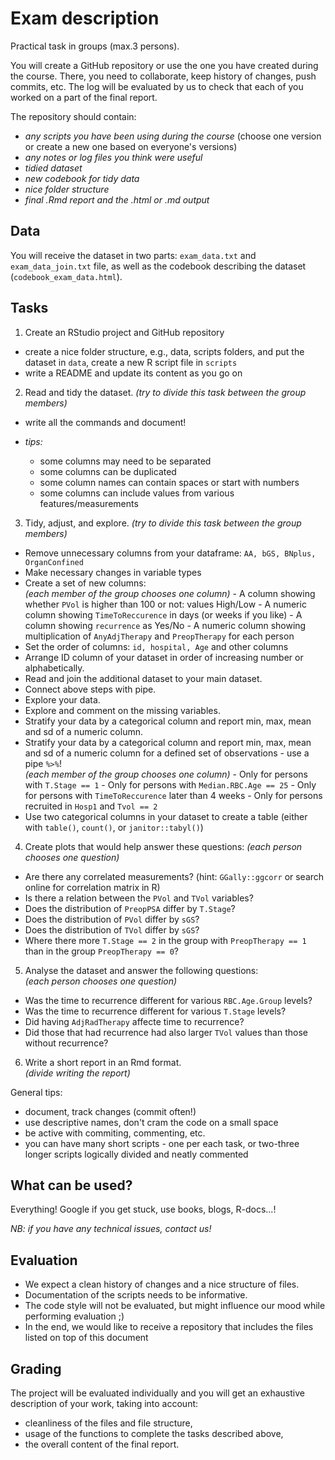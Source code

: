 # Exam description

Practical task in groups (max.3 persons).

You will create a GitHub repository or use the one you have created during the
course. There, you need to collaborate, keep history of changes, push commits,
etc. The log will be evaluated by us to check that each of you worked on a part
of the final report.

The repository should contain:

- _any scripts you have been using during the course_ (choose one version or
create a new one based on everyone's versions)
- _any notes or log files you think were useful_
- _tidied dataset_
- _new codebook for tidy data_
- _nice folder structure_
- _final .Rmd report and the .html or .md output_

## Data

You will receive the dataset in two parts: `exam_data.txt` and
`exam_data_join.txt` file, as well as the codebook describing the dataset
(`codebook_exam_data.html`).

## Tasks

1. Create an RStudio project and GitHub repository

  - create a nice folder structure, e.g., data, scripts folders, and put the
  dataset in `data`, create a new R script file in `scripts`
  - write a README and update its content as you go on

2. Read and tidy the dataset.
_(try to divide this task between the group members)_

  - write all the commands and document!
  - _tips:_
  
      - some columns may need to be separated
      - some columns can be duplicated
      - some column names can contain spaces or start with numbers
      - some columns can include values from various features/measurements

3. Tidy, adjust, and explore.
_(try to divide this task between the group members)_

  - Remove unnecessary columns from your dataframe: `AA, bGS, BNplus, OrganConfined`
  - Make necessary changes in variable types
  - Create a set of new columns:    
_(each member of the group chooses one column)_
        - A column showing whether `PVol` is higher than 100 or not: values High/Low
        - A numeric column showing `TimeToReccurence` in days (or weeks if you like)
        - A column showing `recurrence` as Yes/No
        - A numeric column showing multiplication of `AnyAdjTherapy` and `PreopTherapy` for each person
  - Set the order of columns:  `id, hospital, Age` and other columns
  - Arrange ID column of your dataset in order of increasing number or alphabetically.
  - Read and join the additional dataset to your main dataset.
  - Connect above steps with pipe.
  - Explore your data.
  - Explore and comment on the missing variables.
  - Stratify your data by a categorical column and report min, max, mean and sd of a numeric column.
  - Stratify your data by a categorical column and report min, max, mean and sd of a numeric column for a defined set of observations - use a pipe `%>%`!    
_(each member of the group chooses one column)_
        - Only for persons with `T.Stage == 1`
        - Only for persons with `Median.RBC.Age == 25`
        - Only for persons with `TimeToReccurence` later than 4 weeks
        - Only for persons recruited in `Hosp1` and `Tvol == 2`
  - Use two categorical columns in your dataset to create a table (either with
  `table()`, `count()`, or `janitor::tabyl()`)

4. Create plots that would help answer these questions:
_(each person chooses one question)_

  - Are there any correlated measurements? (hint: `GGally::ggcorr` or search
  online for correlation matrix in R)
  - Is there a relation between the `PVol` and `TVol` variables?
  - Does the distribution of `PreopPSA` differ by `T.Stage`?
  - Does the distribution of `PVol` differ by `sGS`?
  - Does the distribution of `TVol` differ by `sGS`?
  - Where there more `T.Stage == 2` in the group with `PreopTherapy == 1` than in the group `PreopTherapy == 0`?

5. Analyse the dataset and answer the following questions:    
_(each person chooses one question)_

  - Was the time to recurrence different for various `RBC.Age.Group` levels?
  - Was the time to recurrence different for various `T.Stage` levels?
  - Did having `AdjRadTherapy` affecte time to recurrence?
  - Did those that had recurrence had also larger `TVol` values than those without recurrence?

6. Write a short report in an Rmd format.    
_(divide writing the report)_

General tips:

- document, track changes (commit often!)
- use descriptive names, don't cram the code on a small space
- be active with commiting, commenting, etc.
- you can have many short scripts - one per each task, or two-three longer 
scripts logically divided and neatly commented

## What can be used?

Everything! Google if you get stuck, use books, blogs, R-docs...!

_NB: if you have any technical issues, contact us!_

## Evaluation

- We expect a clean history of changes and a nice structure of files.
- Documentation of the scripts needs to be informative.
- The code style will not be evaluated, but might influence our mood while
performing evaluation ;)
- In the end, we would like to receive a repository that includes the files
listed on top of this document

## Grading

The project will be evaluated individually and you will get
an exhaustive description of your work, taking into account:

  - cleanliness of the files and file structure,
  - usage of the functions to complete the tasks described above,
  - the overall content of the final report.
